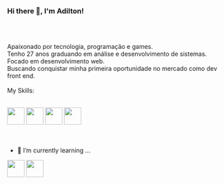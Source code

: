 ### Hi there 👋, I'm Adilton!
<br>
<br>

Apaixonado por tecnologia, programação e games.
<br>
Tenho 27 anos graduando em análise e desenvolvimento de sistemas.
<br>
Focado em desenvolvimento web.
<br>
Buscando conquistar minha primeira oportunidade no mercado como dev front end.
<br>
<br>
My Skills:
<br>
<br>

<div>
  <img src="https://cdn.jsdelivr.net/gh/devicons/devicon/icons/javascript/javascript-original.svg" width="40" height="40"/>
  <img src="https://cdn.jsdelivr.net/gh/devicons/devicon/icons/sass/sass-original.svg" width="40" height="40"/>
  <img src="https://cdn.jsdelivr.net/gh/devicons/devicon/icons/git/git-original.svg" width="40" height="40"/>                   
  <img src="https://cdn.jsdelivr.net/gh/devicons/devicon/icons/bootstrap/bootstrap-original.svg" width="40" height="40"/>  
<div/>

<br>
<br>         

- 🌱 I’m currently learning ...

<img src="https://cdn.jsdelivr.net/gh/devicons/devicon/icons/nodejs/nodejs-plain-wordmark.svg" width="40" height="40"/>
<img src="https://cdn.jsdelivr.net/gh/devicons/devicon/icons/react/react-original.svg" width="40" height="40"/>
          
<br>
<br>
